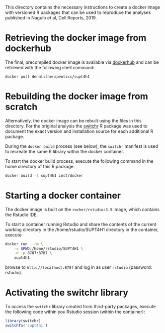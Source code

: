 This directory contains the necessary instructions to create a docker image
with versioned R packages that can be used to reproduce the analyses published
in Naguib et al, Cell Reports, 2019.

# Retrieving the docker image from dockerhub

The final, precompiled docker image is available via
[dockerhub](https://hub.docker.com/)
and can be retrieved with the following shell command:

```
docker pull denalitherapeutics/supt4h1
```

# Rebuilding the docker image from scratch

Alternatively, the docker image can be rebuilt using the files in this
directory. For the original analysis the
[switchr](https://cran.r-project.org/web/packages/switchr/index.html)
R package was used to document the exact version and installation source
for each additional R package.

During the `docker build` process (see below), the `switchr` manifest is
used to recreate the same R library within the docker container.

To start the docker build process, execute the following command in the home
directory of this R package:

```bash
docker build -t supt4h1 inst/docker
```

# Starting a docker container

The docker image is built on the `rocker/rstudio:3.5` image, which contains
the Rstudio IDE.

To start a container running Rstudio and share the contents of the current
working directory in the /home/rstudio/SUPT4H1 directory in the container,
execute

```bash
docker run --rm \
    -v $PWD:/home/rstudio/SUPT4H1 \
    -d -p 8787:8787 \
    supt4h1
```

browse to `http://localhost:8787` and log in as user `rstudio` (password:
rstudio).

# Activating the switchr library

To access the `switchr` library created from third-party packages, execute
the following code within you Rstudio session (within the container):

```r
library(switchr)
switchTo('supt4h1')
```
